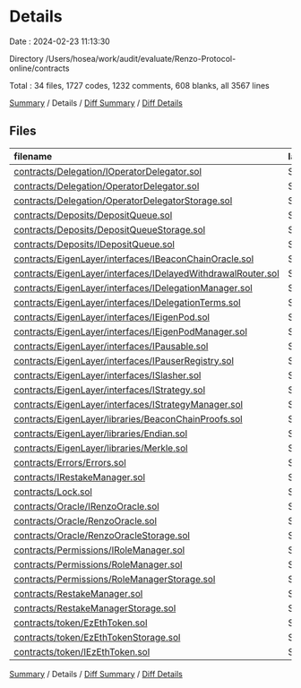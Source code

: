 # Details

Date : 2024-02-23 11:13:30

Directory /Users/hosea/work/audit/evaluate/Renzo-Protocol-online/contracts

Total : 34 files,  1727 codes, 1232 comments, 608 blanks, all 3567 lines

[Summary](results.md) / Details / [Diff Summary](diff.md) / [Diff Details](diff-details.md)

## Files
| filename | language | code | comment | blank | total |
| :--- | :--- | ---: | ---: | ---: | ---: |
| [contracts/Delegation/IOperatorDelegator.sol](/contracts/Delegation/IOperatorDelegator.sol) | Solidity | 25 | 1 | 11 | 37 |
| [contracts/Delegation/OperatorDelegator.sol](/contracts/Delegation/OperatorDelegator.sol) | Solidity | 200 | 68 | 54 | 322 |
| [contracts/Delegation/OperatorDelegatorStorage.sol](/contracts/Delegation/OperatorDelegatorStorage.sol) | Solidity | 22 | 20 | 12 | 54 |
| [contracts/Deposits/DepositQueue.sol](/contracts/Deposits/DepositQueue.sol) | Solidity | 105 | 30 | 39 | 174 |
| [contracts/Deposits/DepositQueueStorage.sol](/contracts/Deposits/DepositQueueStorage.sol) | Solidity | 11 | 6 | 7 | 24 |
| [contracts/Deposits/IDepositQueue.sol](/contracts/Deposits/IDepositQueue.sol) | Solidity | 5 | 1 | 2 | 8 |
| [contracts/EigenLayer/interfaces/IBeaconChainOracle.sol](/contracts/EigenLayer/interfaces/IBeaconChainOracle.sol) | Solidity | 14 | 39 | 10 | 63 |
| [contracts/EigenLayer/interfaces/IDelayedWithdrawalRouter.sol](/contracts/EigenLayer/interfaces/IDelayedWithdrawalRouter.sol) | Solidity | 22 | 27 | 13 | 62 |
| [contracts/EigenLayer/interfaces/IDelegationManager.sol](/contracts/EigenLayer/interfaces/IDelegationManager.sol) | Solidity | 20 | 47 | 15 | 82 |
| [contracts/EigenLayer/interfaces/IDelegationTerms.sol](/contracts/EigenLayer/interfaces/IDelegationTerms.sol) | Solidity | 15 | 7 | 5 | 27 |
| [contracts/EigenLayer/interfaces/IEigenPod.sol](/contracts/EigenLayer/interfaces/IEigenPod.sol) | Solidity | 59 | 70 | 23 | 152 |
| [contracts/EigenLayer/interfaces/IEigenPodManager.sol](/contracts/EigenLayer/interfaces/IEigenPodManager.sol) | Solidity | 20 | 50 | 15 | 85 |
| [contracts/EigenLayer/interfaces/IPausable.sol](/contracts/EigenLayer/interfaces/IPausable.sol) | Solidity | 11 | 36 | 10 | 57 |
| [contracts/EigenLayer/interfaces/IPauserRegistry.sol](/contracts/EigenLayer/interfaces/IPauserRegistry.sol) | Solidity | 5 | 8 | 3 | 16 |
| [contracts/EigenLayer/interfaces/ISlasher.sol](/contracts/EigenLayer/interfaces/ISlasher.sol) | Solidity | 29 | 90 | 21 | 140 |
| [contracts/EigenLayer/interfaces/IStrategy.sol](/contracts/EigenLayer/interfaces/IStrategy.sol) | Solidity | 15 | 62 | 13 | 90 |
| [contracts/EigenLayer/interfaces/IStrategyManager.sol](/contracts/EigenLayer/interfaces/IStrategyManager.sol) | Solidity | 84 | 153 | 26 | 263 |
| [contracts/EigenLayer/libraries/BeaconChainProofs.sol](/contracts/EigenLayer/libraries/BeaconChainProofs.sol) | Solidity | 137 | 76 | 50 | 263 |
| [contracts/EigenLayer/libraries/Endian.sol](/contracts/EigenLayer/libraries/Endian.sol) | Solidity | 17 | 9 | 2 | 28 |
| [contracts/EigenLayer/libraries/Merkle.sol](/contracts/EigenLayer/libraries/Merkle.sol) | Solidity | 80 | 70 | 6 | 156 |
| [contracts/Errors/Errors.sol](/contracts/Errors/Errors.sol) | Solidity | 29 | 29 | 29 | 87 |
| [contracts/IRestakeManager.sol](/contracts/IRestakeManager.sol) | Solidity | 15 | 1 | 4 | 20 |
| [contracts/Lock.sol](/contracts/Lock.sol) | Solidity | 20 | 5 | 10 | 35 |
| [contracts/Oracle/IRenzoOracle.sol](/contracts/Oracle/IRenzoOracle.sol) | Solidity | 9 | 1 | 2 | 12 |
| [contracts/Oracle/RenzoOracle.sol](/contracts/Oracle/RenzoOracle.sol) | Solidity | 76 | 36 | 31 | 143 |
| [contracts/Oracle/RenzoOracleStorage.sol](/contracts/Oracle/RenzoOracleStorage.sol) | Solidity | 8 | 3 | 4 | 15 |
| [contracts/Permissions/IRoleManager.sol](/contracts/Permissions/IRoleManager.sol) | Solidity | 36 | 19 | 10 | 65 |
| [contracts/Permissions/RoleManager.sol](/contracts/Permissions/RoleManager.sol) | Solidity | 71 | 27 | 16 | 114 |
| [contracts/Permissions/RoleManagerStorage.sol](/contracts/Permissions/RoleManagerStorage.sol) | Solidity | 19 | 21 | 10 | 50 |
| [contracts/RestakeManager.sol](/contracts/RestakeManager.sol) | Solidity | 445 | 156 | 115 | 716 |
| [contracts/RestakeManagerStorage.sol](/contracts/RestakeManagerStorage.sol) | Solidity | 35 | 27 | 16 | 78 |
| [contracts/token/EzEthToken.sol](/contracts/token/EzEthToken.sol) | Solidity | 56 | 21 | 15 | 92 |
| [contracts/token/EzEthTokenStorage.sol](/contracts/token/EzEthTokenStorage.sol) | Solidity | 6 | 15 | 5 | 26 |
| [contracts/token/IEzEthToken.sol](/contracts/token/IEzEthToken.sol) | Solidity | 6 | 1 | 4 | 11 |

[Summary](results.md) / Details / [Diff Summary](diff.md) / [Diff Details](diff-details.md)
